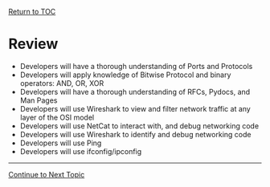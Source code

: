 <a href="https://github.com/CyberTrainingUSAF/08-Network-Programming/blob/master/00-Table-of-Contents.md" rel="Return to TOC"> Return to TOC </a>

# Review

* Developers will have a thorough understanding of Ports and Protocols
* Developers will apply knowledge of Bitwise Protocol and binary operators: AND, OR, XOR
* Developers will have a thorough understanding of RFCs, Pydocs, and Man Pages
* Developers will use Wireshark to view and filter network traffic at any layer of the OSI model
* Developers will use NetCat to interact with, and debug networking code
* Developers will use Wireshark to identify and debug networking code
* Developers will use Ping
* Developers will use ifconfig/ipconfig

---
<a href="https://github.com/CyberTrainingUSAF/08-Network-Programming/blob/master/02-intro-to-networking/summary.md" > Continue to Next Topic </a>

